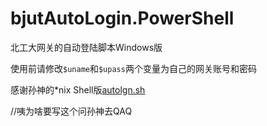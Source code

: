 # bjutAutoLogin.PowerShell

北工大网关的自动登陆脚本Windows版

使用前请修改```$uname```和```$upass```两个变量为自己的网关账号和密码

感谢孙神的*nix Shell版[autolgn.sh](https://github.com/bjuter/autolgn.sh)

//咦为啥要写这个问孙神去QAQ